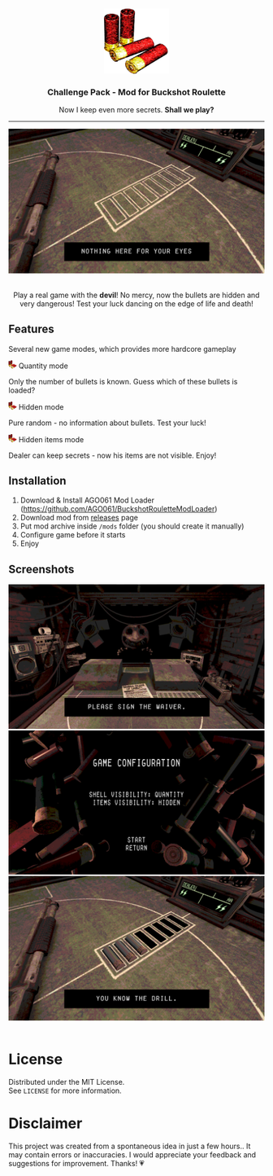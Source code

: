 <br />
<p align="center">
   <a href="https://github.com/StarPandaBeg/ChallengePack">
    <img src=".github/logo.png" alt="Logo" width="128" height="128" />
   </a>

   <h3 align="center">Challenge Pack - Mod for Buckshot Roulette</h3>

   <p align="center">
    Now I keep even more secrets. <b>Shall we play?</b>
   </p>
</p>

---

<div align="center">
  <img src=".github/promo.png" alt="">
</div>
<br/>

<p align="center">
Play a real game with the <b>devil</b>! No mercy, now the bullets are hidden and very dangerous! Test your luck dancing on the edge of life and death! 
</p>

## Features

Several new game modes, which provides more hardcore gameplay

<img src=".github/logo.png" alt="Logo" width="16" height="16" /> Quantity mode

Only the number of bullets is known. Guess which of these bullets is loaded?

<img src=".github/logo.png" alt="Logo" width="16" height="16" /> Hidden mode

Pure random - no information about bullets. Test your luck!

<img src=".github/logo.png" alt="Logo" width="16" height="16" /> Hidden items mode

Dealer can keep secrets - now his items are not visible. Enjoy!

## Installation

1. Download & Install AGO061 Mod Loader (https://github.com/AGO061/BuckshotRouletteModLoader)
1. Download mod from [releases](https://github.com/StarPandaBeg/ChallengePack/releases/latest) page
1. Put mod archive inside `/mods` folder (you should create it manually)
1. Configure game before it starts
1. Enjoy

## Screenshots

<div align="center">
  <img src=".github/1.png" alt="">
  <img src=".github/2.png" alt="">
  <img src=".github/3.png" alt="">
</div>

<br/>

# License

Distributed under the MIT License.  
See `LICENSE` for more information.

# Disclaimer

This project was created from a spontaneous idea in just a few hours.. It may contain errors or inaccuracies. I would appreciate your feedback and suggestions for improvement. Thanks! 💗
